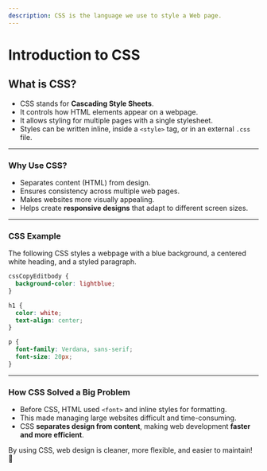 ```yaml
---
description: CSS is the language we use to style a Web page.
---
```


# Introduction to CSS

## What is CSS?

* CSS stands for **Cascading Style Sheets**.
* It controls how HTML elements appear on a webpage.
* It allows styling for multiple pages with a single stylesheet.
* Styles can be written inline, inside a `<style>` tag, or in an external `.css` file.

***

### **Why Use CSS?**

* Separates content (HTML) from design.
* Ensures consistency across multiple web pages.
* Makes websites more visually appealing.
* Helps create **responsive designs** that adapt to different screen sizes.

***

### **CSS Example**

The following CSS styles a webpage with a blue background, a centered white heading, and a styled paragraph.

```css
cssCopyEditbody {
  background-color: lightblue;
}

h1 {
  color: white;
  text-align: center;
}

p {
  font-family: Verdana, sans-serif;
  font-size: 20px;
}
```

***

### **How CSS Solved a Big Problem**

* Before CSS, HTML used `<font>` and inline styles for formatting.
* This made managing large websites difficult and time-consuming.
* CSS **separates design from content**, making web development **faster and more efficient**.

By using CSS, web design is cleaner, more flexible, and easier to maintain! 🚀
